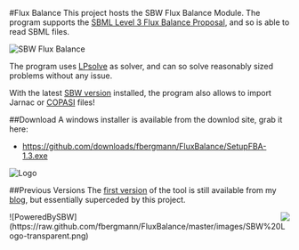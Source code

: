 #Flux Balance 
This project hosts the SBW Flux Balance Module. The program supports the [SBML Level 3 Flux Balance Proposal](http://sbml.org/Documents/Specifications/SBML_Level_3/Packages/Flux_Balance_Constraints_%28fbc%29), and so is able to read SBML files. 

![SBW Flux Balance](https://raw.github.com/fbergmann/FluxBalance/master/images/2012-11-11_-_FBA.png)

The program uses [LPsolve](http://lpsolve.sourceforge.net) as solver, and can so solve reasonably sized problems without any issue. 

With the latest [SBW version](http://128.208.17.26/fbergman/files/latest/SetupSBW.exe) installed, the program also allows to import Jarnac or [COPASI](http://copasi.org) files!

##Download
A windows installer is available from the downlod site, grab it here: 

* <https://github.com/downloads/fbergmann/FluxBalance/SetupFBA-1.3.exe>

![Logo](https://raw.github.com/fbergmann/FluxBalance/master/images/fba_icon.png) 

##Previous Versions
The [first version](http://frank-fbergmann.blogspot.com/2009/03/fluxbalance-analysis-with-sbw.html) of the tool is still available from my [blog](http://frank-fbergmann.blogspot.com/), but essentially superceded by this project. 



<div style="float: right"><img src="https://raw.github.com/fbergmann/FluxBalance/master/images/sbml-logo-70.jpg" /></div>
![PoweredBySBW](https://raw.github.com/fbergmann/FluxBalance/master/images/SBW%20Logo-transparent.png) 
 